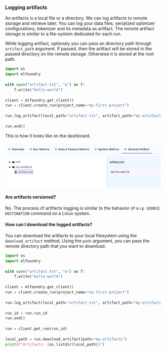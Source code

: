 ### Logging artifacts

An artifacts is a local file or a directory. We can log artifacts to remote storage and retrieve later. You can log your data files, serialized optimizer configurations, tokenizer and its metadata as artifact. The remote artifact storage is similar to a file-system dedicated for each run.

While logging artifact, optionaly you can pass an directory path through `artifact_path` argument. If passed, then the artifact will be stored in the passed directory on the remote storage. Otherwise it is stored at the root path.

```python
import os
import mlfoundry

with open("artifact.txt", "w") as f:
    f.write("hello-world")

client = mlfoundry.get_client()
run = client.create_run(project_name="my-first-project")

run.log_artifact(local_path="artifact.txt", artifact_path="my-artifacts")

run.end()
```

This is how it looks like on the dashboard.

![Artifact Browser](/assets/guide_exp_artifacts.png)

#### Are artifacts versioned?

No. The process of artifacts logging is similar to the behavior of a `cp SOURCE DESTINATION` command on a Linux system.

#### How can I download the logged artifacts?

You can download the aritfacts to your local filesystem using the `download_artifact` method.
Using the `path` argument, you can pass the remote directory path that you want to download.


```python
import os
import mlfoundry

with open("artifact.txt", "w") as f:
    f.write("hello-world")

client = mlfoundry.get_client()
run = client.create_run(project_name="my-first-project")

run.log_artifact(local_path="artifact.txt", artifact_path="my-artifacts")

run_id = run.run_id
run.end()

run = client.get_run(run_id)

local_path = run.download_artifact(path="my-artifacts")
print(f"Artifacts: {os.listdir(local_path)}")
```
